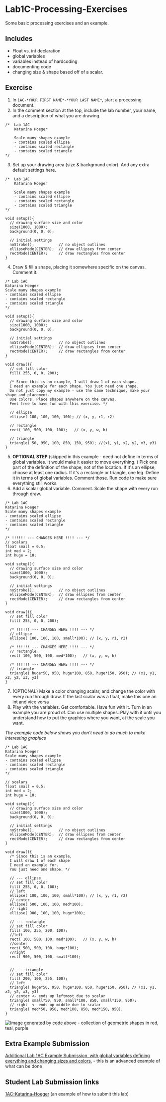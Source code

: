 # Lab1C-Processing-Exercises
Some basic processing exercises and an example. 

## Includes
- Float vs. int declaration
- global variables
- variables instead of hardcoding
- documenting code
- changing size & shape based off of a scalar. 

## Exercise 
1. In `1AC-*YOUR FIRST NAME*-*YOUR LAST NAME*`, start a processing document. 
2. In the comment section at the top, include the lab number, your name, and a description of what you are drawing.
```processing
/*  Lab 1AC 
    Katarina Hoeger
    
    Scale many shapes example 
    - contains scaled ellipse
    - contains scaled rectangle
    - contains scaled triangle
*/
```
3. Set up your drawing area (size & background color). Add any extra default settings here.
```processing
/*  Lab 1AC 
    Katarina Hoeger
    
    Scale many shapes example 
    - contains scaled ellipse
    - contains scaled rectangle
    - contains scaled triangle
*/

void setup(){
  // drawing surface size and color
  size(1000, 1000);
  background(0, 0, 0);
  
  // initial settings
  noStroke();           // no object outlines
  ellipseMode(CENTER);  // draw ellipses from center
  rectMode(CENTER);     // draw rectangles from center 
}
```
4. Draw & fill a shape, placing it somewhere specific on the canvas. Comment it.
```processing
/* Lab 1AC
Katarina Hoeger
Scale many shapes example 
- contains scaled ellipse
- contains scaled rectangle
- contains scaled triangle
*/

void setup(){
  // drawing surface size and color
  size(1000, 1000);
  background(0, 0, 0);
  
  // initial settings
  noStroke();           // no object outlines
  ellipseMode(CENTER);  // draw ellipses from center
  rectMode(CENTER);     // draw rectangles from center 
}

void draw(){
  // set fill color
  fill( 255, 0, 0, 200);
  
  /* Since this is an example, I will draw 1 of each shape.
  I need an example for each shape. You just need one shape. 
  Do not just copy my example - use the same technique, make your shape and placement. 
  Use colors. Place shapes anywhere on the canvas.
  Feel free to have fun with this exercise. */
  
  // ellipse
  ellipse( 100, 100, 100, 100); // (x, y, r1, r2)
  
  // rectangle
  rect( 100, 500, 100, 100);   // (x, y, w, h)
  
  // triangle
  triangle( 50, 950, 100, 850, 150, 950); //(x1, y1, x2, y2, x3, y3)
}
```
5. **OPTIONAL STEP** (skipped in this example - need not define in terms of global variables. It would make it easier to move everything. ) Pick one part of the definition of the shape, not of the location. 
If it's an ellipse, choose at least one radius. 
If it's a rectangle or triangle, one leg. 
Define it in terms of global variables.
Comment those.
Run code to make sure everything still works.
6. Add a scalar global variable. Comment. Scale the shape with every run through draw.
```processing
/* Lab 1AC
Katarina Hoeger
Scale many shapes example 
- contains scaled ellipse
- contains scaled rectangle
- contains scaled triangle
*/

/* !!!!!! --- CHANGES HERE !!!! --- */
// scalars
float small = 0.5;
int med = 2;
int huge = 10;

void setup(){
  // drawing surface size and color
  size(1000, 1000);
  background(0, 0, 0);
  
  // initial settings
  noStroke();           // no object outlines
  ellipseMode(CENTER);  // draw ellipses from center
  rectMode(CENTER);     // draw rectangles from center 
}

void draw(){
  // set fill color
  fill( 255, 0, 0, 200);
  
  /* !!!!!! --- CHANGES HERE !!!! --- */
  // ellipse
  ellipse( 100, 100, 100, small*100); // (x, y, r1, r2)
  
  /* !!!!!! --- CHANGES HERE !!!! --- */
  // rectangle
  rect( 100, 500, 100, med*100);   // (x, y, w, h)
  
  /* !!!!!! --- CHANGES HERE !!!! --- */
  // triangle
  triangle( huge*50, 950, huge*100, 850, huge*150, 950); // (x1, y1, x2, y2, x3, y3)
}
```
7. (OPTIONAL) Make a color changing scalar, and change the color with every run through draw. 
If the last scalar was a float, make this one an int and vice versa
8. Play with the variables. Get comfortable. Have fun with it. Turn in an example you are proud of. Can use multiple shapes.  Play with it until you understand how to put the graphics where you want, at the scale you want. 

*The example code below shows you don't need to do much to make interesting graphics*
```processing
/* Lab 1AC
Katarina Hoeger
Scale many shapes example 
- contains scaled ellipse
- contains scaled rectangle
- contains scaled triangle
*/

// scalars
float small = 0.5;
int med = 2;
int huge = 10;

void setup(){
  // drawing surface size and color
  size(1000, 1000);
  background(0, 0, 0);
  
  // initial settings
  noStroke();           // no object outlines
  ellipseMode(CENTER);  // draw ellipses from center
  rectMode(CENTER);     // draw rectangles from center 
}

void draw(){
  /* Since this is an example,
  I will draw 1 of each shape 
  I need an example for.
  You just need one shape. */
  
  // --- ellipse 
  // set fill color
  fill( 255, 0, 0, 100);
  // left
  ellipse( 100, 100, 100, small*100); // (x, y, r1, r2)
  // center
  ellipse( 500, 100, 100, med*100);
  // right
  ellipse( 900, 100, 100, huge*100);
  
  // --- rectangle
  // set fill color
  fill( 100, 255, 200, 100);
  //left 
  rect( 100, 500, 100, med*100);   // (x, y, w, h)
  //center
  rect( 500, 500, 100, huge*100);
  //right
  rect( 900, 500, 100, small*100);
  
  
  // --- triangle
  // set fill color
  fill( 200, 100, 255, 100);
  // left
  triangle( huge*50, 950, huge*100, 850, huge*150, 950); // (x1, y1, x2, y2, x3, y3)
  // center <- ends up leftmost due to scalar
  triangle( small*50, 950, small*100, 850, small*150, 950);
  // right  <- ends up middle due to scalar
  triangle( med*50, 950, med*100, 850, med*150, 950);
}
```
![Image generated by code above - collection of geometric shapes in red, teal, purple](scaledShapes.jpg)
## Extra Example Submission
[Additional Lab 1AC Example Submission, with global variables defining everything and changing sizes and colors.](https://github.com/UMaine-NMD-211-Fall-2020/Lab1AC-ExampleFolder) - this is an advanced example of what can be done

## Student Lab Submission links
[1AC-Katarina-Hoeger](https://github.com/UMaine-NMD-211-Fall-2020/Lab1AC-ExampleFolder) (an example of how to submit this lab)
